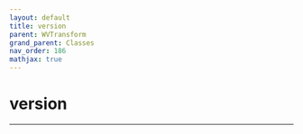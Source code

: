 ```yaml
---
layout: default
title: version
parent: WVTransform
grand_parent: Classes
nav_order: 186
mathjax: true
---
```


#  version




---

